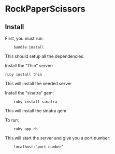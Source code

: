 # RockPaperScissors

## Install
First, you must run:
        
        bundle install
    
This should setup all the dependencies. 

Install the “Thin” server:

    ruby install thin 

This will install the needed server

Install the “sinatra” gem:

        ruby install sinatra

This will install the sinatra gem        

To run:

        ruby app.rb

This will start the server and give you a port number:

        localhost:”port number”
